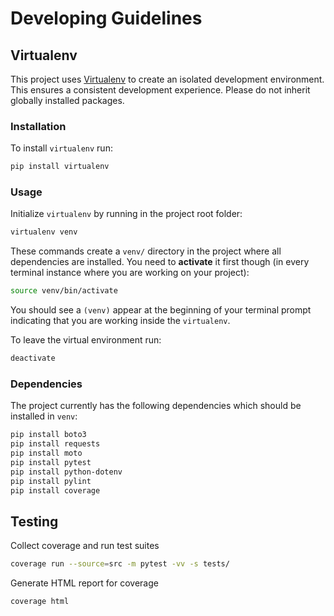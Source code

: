 # Developing Guidelines

## Virtualenv

This project uses [Virtualenv](http://www.virtualenv.org/) to create an isolated development environment. This ensures a consistent development experience. Please do not inherit globally installed packages.

### Installation

To install `virtualenv` run:

``` bash
pip install virtualenv
```

### Usage

Initialize `virtualenv` by running in the project root folder:

```bash
virtualenv venv
```

These commands create a `venv/` directory in the project where all dependencies are installed. You need to **activate** it first though (in every terminal instance where you are working on your project):

```bash
source venv/bin/activate
```

You should see a `(venv)` appear at the beginning of your terminal prompt indicating that you are working inside the `virtualenv`.

To leave the virtual environment run:

```bash
deactivate
```

### Dependencies

The project currently has the following dependencies which should be installed in `venv`:

```bash
pip install boto3
pip install requests
pip install moto
pip install pytest
pip install python-dotenv
pip install pylint
pip install coverage
```

## Testing

Collect coverage and run test suites

```bash
coverage run --source=src -m pytest -vv -s tests/
```

Generate HTML report for coverage

```bash
coverage html
```
